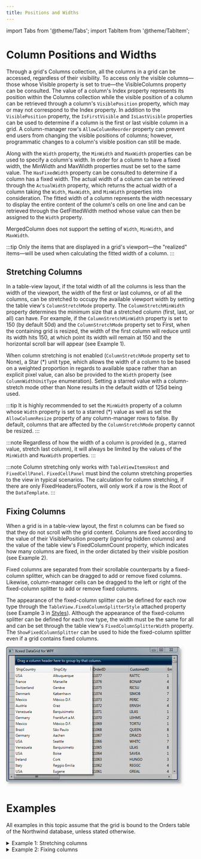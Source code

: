 ```yaml
---
title: Positions and Widths
---
```


import Tabs from '@theme/Tabs';
import TabItem from '@theme/TabItem';

# Column Positions and Widths

Through a grid's Columns collection, all the columns in a grid can be accessed, regardless of their visibility. To access only the visible columns—those whose Visible property is set to true—the VisibleColumns property can be consulted. The value of a column's Index property represents its position within the Columns collection while the visible position of a column can be retrieved through a column's `VisiblePosition` property, which may or may not correspond to the Index property. In addition to the `VisiblePosition` property, the `IsFirstVisible` and `IsLastVisible` properties can be used to determine if a column is the first or last visible column in a grid. A column-manager row's `AllowColumnReorder` property can prevent end users from changing the visible positions of columns; however, programmatic changes to a column's visible position can still be made.

Along with the `Width` property, the `MinWidth` and `MaxWidth` properties can be used to specify a column's width. In order for a column to have a fixed width, the MinWidth and MaxWidth properties must be set to the same value. The `HasFixedWidth` property can be consulted to determine if a column has a fixed width. The actual width of a column can be retrieved through the `ActualWidth` property, which returns the actual width of a column taking the `Width`, `MaxWidth`, and `MinWidth` properties into consideration. The fitted width of a column represents the width necessary to display the entire content of the column's cells on one line and can be retrieved through the GetFittedWidth method whose value can then be assigned to the `Width` property.

MergedColumn does not support the setting of `Width`, `MinWidth`, and `MaxWidth`.

:::tip
Only the items that are displayed in a grid's viewport—the "realized" items—will be used when calculating the fitted width of a column.
:::

## Stretching Columns 
In a table-view layout, if the total width of all the columns is less than the width of the viewport, the width of the first or last columns, or of all the columns, can be stretched to occupy the available viewport width by setting the table view's `ColumnStretchMode` property. The `ColumnStretchMinWidth` property determines the minimum size that a stretched column (first, last, or all) can have. For example, if the `ColumnStretchMinWidth` property is set to 150 (by default 50d) and the `ColumnStretchMode` property set to First, when the containing grid is resized, the width of the first column will reduce until its width hits 150, at which point its width will remain at 150 and the horizontal scroll bar will appear (see Example 1).

When column stretching is not enabled (`ColumnStretchMode` property set to None), a Star (*) unit type, which allows the width of a column to be based on a weighted proportion in regards to available space rather than an explicit pixel value, can also be provided to the `Width` property (see `ColumnWidthUnitType` enumeration). Setting a starred value with a column-stretch mode other than None results in the default width of 125d being used.

:::tip
It is highly recommended to set the `MinWidth` property of a column whose `Width` property is set to a starred (*) value as well as set the `AllowColumnResize` property of any column-manager rows to false. By default, columns that are affected by the `ColumnStretchMode` property cannot be resized.
:::

:::note
Regardless of how the width of a column is provided (e.g., starred value, stretch last column), it will always be limited by the values of the `MinWidth` and `MaxWidth` properties.
:::

:::note
Column stretching only works with `TableViewItemsHost` and `FixedCellPanel`. `FixedCellPanel` must bind the column stretching properties to the view in typical scenarios. The calculation for column stretching, if there are only FixedHeaders/Footers, will only work if a row is the Root of the `DataTemplate`.
:::

## Fixing Columns
When a grid is in a table-view layout, the first n columns can be fixed so that they do not scroll with the grid content. Columns are fixed according to the value of their VisiblePosition property (ignoring hidden columns) and the value of the table view's FixedColumnCount property, which indicates how many columns are fixed, in the order dictated by their visible position (see Example 2).

Fixed columns are separated from their scrollable counterparts by a fixed-column splitter, which can be dragged to add or remove fixed columns. Likewise, column-manager cells can be dragged to the left or right of the fixed-column splitter to add or remove fixed columns.

The appearance of the fixed-column splitter can be defined for each row type through the `TableView.FixedColumnSplitterStyle` attached property (see Example 3 in [Styles](/datagrid/fundamentals/styles)). Although the appearance of the fixed-column splitter can be defined for each row type, the width must be the same for all and can be set through the table view's `FixedColumnSplitterWidth` property. The `ShowFixedColumnSplitter` can be used to hide the fixed-column splitter even if a grid contains fixed columns.

![TableView Fixed Columns](/img/TableView_FixedColumns_thumb.gif)

# Examples
All examples in this topic assume that the grid is bound to the Orders table of the Northwind database, unless stated otherwise.

<details>

  <summary>Example 1: Stretching columns</summary>

  The following example demonstrates how to stretch all the columns in a grid equally so that they occupy the full width available in the viewport.

  <Tabs>
    <TabItem value="xaml" label="XAML" default>

      ```xml
      <Grid xmlns:xcdg="http://schemas.xceed.com/wpf/xaml/datagrid">
        <Grid.Resources>
            <xcdg:DataGridCollectionViewSource x:Key="cvs_orders"
                                              Source="{Binding Source={x:Static Application.Current}, Path=Orders}"
                                              AutoCreateItemProperties="False">
              <xcdg:DataGridCollectionViewSource.ItemProperties>
                  <xcdg:DataGridItemProperty Name="ShipCountry" />
                  <xcdg:DataGridItemProperty Name="ShipCity" />
                  <xcdg:DataGridItemProperty Name="ShipRegion" />
                  <xcdg:DataGridItemProperty Name="ShipVia" />
              </xcdg:DataGridCollectionViewSource.ItemProperties>
            </xcdg:DataGridCollectionViewSource>
        </Grid.Resources>
        <xcdg:DataGridControl x:Name="OrdersGrid"
                              ItemsSource="{Binding Source={StaticResource cvs_orders}}">
            <xcdg:DataGridControl.View>
              <xcdg:TableView ColumnStretchMode="All"
                              ColumnStretchMinWidth="100"/>
            </xcdg:DataGridControl.View>
        </xcdg:DataGridControl>
      </Grid>
      ```
    </TabItem>
    <TabItem value="csharp" label="C#">

      ```csharp
      DataGridCollectionView collectionView = new DataGridCollectionView( Orders, typeof( System.Data.DataRow ), false, false );
      collectionView.ItemProperties.Add( new DataGridItemProperty( "ShipCountry", typeof( string ) ) );
      collectionView.ItemProperties.Add( new DataGridItemProperty( "ShipCity", typeof( string ) ) );
      collectionView.ItemProperties.Add( new DataGridItemProperty( "ShipRegion", typeof( string ) ) );
      collectionView.ItemProperties.Add( new DataGridItemProperty( "ShipVia", typeof( int) ) );
      TableView view = new TableView();
      view.ColumnStretchMode = ColumnStretchMode.All;
      view.ColumnStretchMinWidth = 100;
      dataGridControl.View = view;
      dataGridControl.ItemsSource = collectionView;
      ```
    </TabItem>
    <TabItem value="vbnet" label="VB.NET">

      ```vbnet
      Dim collectionView As New DataGridCollectionView( Orders, GetType( System.Data.DataRow ), False, False )
      collectionView.ItemProperties.Add( New DataGridItemProperty( "ShipCountry", GetType( String ) ) )
      collectionView.ItemProperties.Add( New DataGridItemProperty( "ShipCity", GetType( String ) ) )
      collectionView.ItemProperties.Add( New DataGridItemProperty( "ShipRegion", GetType( String ) ) )
      collectionView.ItemProperties.Add( New DataGridItemProperty( "ShipVia", GetType( Integer ) ) )
      Dim view As New TableView()
      view.ColumnStretchMode = ColumnStretchMode.All
      view.ColumnStretchMinWidth = 100
      dataGridControl.View = view
      dataGridControl.ItemsSource = collectionView
      ```
    </TabItem>    
  </Tabs>

</details>

<details>

  <summary>Example 2: Fixing columns</summary>

  The following example demonstrates how to fix the *ShipCountry* and *ShipCity* columns.

  <Tabs>
    <TabItem value="xaml" label="XAML" default>

      ```xml
      <Grid xmlns:xcdg="http://schemas.xceed.com/wpf/xaml/datagrid">
        <Grid.Resources>
          <xcdg:DataGridCollectionViewSource x:Key="cvs_orders"
                                          Source="{Binding Source={x:Static Application.Current},
                                                            Path=Orders}"/>
        </Grid.Resources>
        <xcdg:DataGridControl x:Name="OrdersGrid"
                              ItemsSource="{Binding Source={StaticResource cvs_orders}}">
            <xcdg:DataGridControl.Columns>
              <xcdg:Column FieldName="ShipCountry" VisiblePosition="0"/>
              <xcdg:Column FieldName="ShipCity" VisiblePosition="1"/>
            </xcdg:DataGridControl.Columns>
            <xcdg:DataGridControl.View>
              <xcdg:TableView FixedColumnCount="2"/>
            </xcdg:DataGridControl.View>
        </xcdg:DataGridControl>
      </Grid>
      ```
    </TabItem>
    <TabItem value="csharp" label="C#">

      ```csharp
      dataGridControl.Columns[ "ShipCountry" ].VisiblePosition = 0;
      dataGridControl.Columns[ "ShipCity" ].VisiblePosition = 1;
      TableView view = new TableView();
      view.FixedColumnCount = 2;
      dataGridControl.View = view;
      ```
    </TabItem>
    <TabItem value="vbnet" label="VB.NET">

      ```vbnet
      dataGridControl.Columns( "ShipCountry" ).VisiblePosition = 0
      dataGridControl.Columns( "ShipCity" ).VisiblePosition = 1
      Dim view As New TableView()
      view.FixedColumnCount = 2
      dataGridControl.View = view
      ```
    </TabItem>    
  </Tabs>

</details>